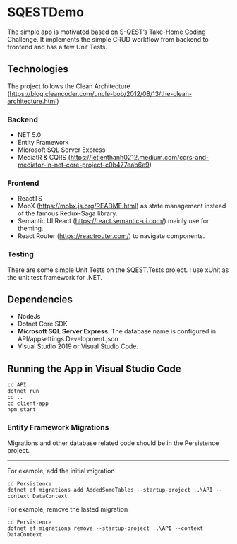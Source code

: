 # SQESTDemo
The simple app is motivated based on S-QEST’s Take-Home Coding Challenge. It implements the simple CRUD workflow from backend to frontend and has a few Unit Tests.
## Technologies
The project follows the Clean Architecture (https://blog.cleancoder.com/uncle-bob/2012/08/13/the-clean-architecture.html)
### Backend
-	NET 5.0
-	Entity Framework 
-	Microsoft SQL Server Express
-	MediatR & CQRS (https://letienthanh0212.medium.com/cqrs-and-mediator-in-net-core-project-c0b477eab6e9)
### Frontend
-	ReactTS
-	MobX  (https://mobx.js.org/README.html) as state management instead of the famous Redux-Saga library.
-	Semantic UI React (https://react.semantic-ui.com/) mainly use for theming.
-	React Router (https://reactrouter.com/) to navigate components.

### Testing
There are some simple Unit Tests on the SQEST.Tests project. I use xUnit as the unit test framework for .NET.

## Dependencies
-	NodeJs
-	Dotnet Core SDK
-	 **Microsoft SQL Server Express**. The database name is configured in API/appsettings.Development.json
-	Visual Studio 2019 or Visual Studio Code. 

## Running the App in Visual Studio Code
```shell
cd API
dotnet run 
cd ..
cd client-app
npm start
```

### Entity Framework Migrations
Migrations and other database related code should be in the Persistence project.
****
For example, add the initial migration 
```shell
cd Persistence
dotnet ef migrations add AddedSomeTables --startup-project ..\API --context DataContext
```
For example, remove the lasted migration 
```shell
cd Persistence
dotnet ef migrations remove --startup-project ..\API --context DataContext
```





